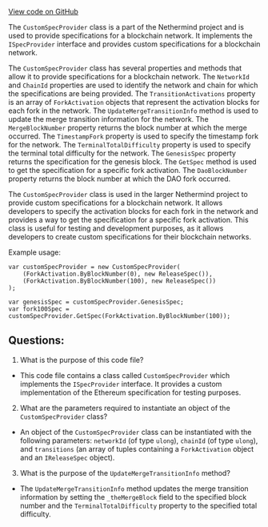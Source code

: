 [View code on GitHub](https://github.com/NethermindEth/nethermind/src/Nethermind/Nethermind.Specs.Test/CustomSpecProvider.cs)

The `CustomSpecProvider` class is a part of the Nethermind project and is used to provide specifications for a blockchain network. It implements the `ISpecProvider` interface and provides custom specifications for a blockchain network. 

The `CustomSpecProvider` class has several properties and methods that allow it to provide specifications for a blockchain network. The `NetworkId` and `ChainId` properties are used to identify the network and chain for which the specifications are being provided. The `TransitionActivations` property is an array of `ForkActivation` objects that represent the activation blocks for each fork in the network. The `UpdateMergeTransitionInfo` method is used to update the merge transition information for the network. The `MergeBlockNumber` property returns the block number at which the merge occurred. The `TimestampFork` property is used to specify the timestamp fork for the network. The `TerminalTotalDifficulty` property is used to specify the terminal total difficulty for the network. The `GenesisSpec` property returns the specification for the genesis block. The `GetSpec` method is used to get the specification for a specific fork activation. The `DaoBlockNumber` property returns the block number at which the DAO fork occurred.

The `CustomSpecProvider` class is used in the larger Nethermind project to provide custom specifications for a blockchain network. It allows developers to specify the activation blocks for each fork in the network and provides a way to get the specification for a specific fork activation. This class is useful for testing and development purposes, as it allows developers to create custom specifications for their blockchain networks. 

Example usage:

```
var customSpecProvider = new CustomSpecProvider(
    (ForkActivation.ByBlockNumber(0), new ReleaseSpec()),
    (ForkActivation.ByBlockNumber(100), new ReleaseSpec())
);

var genesisSpec = customSpecProvider.GenesisSpec;
var fork100Spec = customSpecProvider.GetSpec(ForkActivation.ByBlockNumber(100));
```
## Questions: 
 1. What is the purpose of this code file?
- This code file contains a class called `CustomSpecProvider` which implements the `ISpecProvider` interface. It provides a custom implementation of the Ethereum specification for testing purposes.

2. What are the parameters required to instantiate an object of the `CustomSpecProvider` class?
- An object of the `CustomSpecProvider` class can be instantiated with the following parameters: `networkId` (of type `ulong`), `chainId` (of type `ulong`), and `transitions` (an array of tuples containing a `ForkActivation` object and an `IReleaseSpec` object).

3. What is the purpose of the `UpdateMergeTransitionInfo` method?
- The `UpdateMergeTransitionInfo` method updates the merge transition information by setting the `_theMergeBlock` field to the specified block number and the `TerminalTotalDifficulty` property to the specified total difficulty.